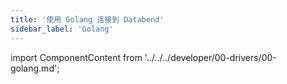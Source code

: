 ```yaml
---
title: '使用 Golang 连接到 Databend'
sidebar_label: 'Golang'
---
```


import ComponentContent from '../../../developer/00-drivers/00-golang.md';

<ComponentContent />